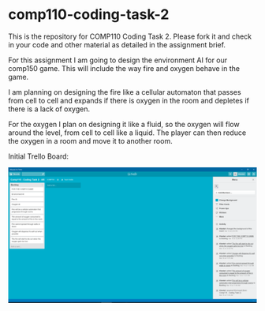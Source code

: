 # comp110-coding-task-2

This is the repository for COMP110 Coding Task 2.
Please fork it and check in your code and other material as detailed in the assignment brief.


For this assignment I am going to design the environment AI for our comp150 game.
This will include the way fire and oxygen behave in the game.

I am planning on designing the fire like a cellular automaton that passes from cell to cell and expands if there is oxygen in the room and depletes if there is a lack of oxygen. 

For the oxygen I plan on designing it like a fluid, so the oxygen will flow around the level, from cell to cell like a liquid. The player can then reduce the oxygen in a room and move it to another room.

Initial Trello Board:

![text](https://raw.githubusercontent.com/Alli1223/comp110-coding-task-2/master/Trello%20Board/Screenshot%202016-03-22%2015.54.05.png "First trello board")